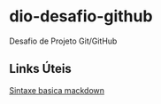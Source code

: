 # dio-desafio-github
Desafio de Projeto Git/GitHub

## Links Úteis
[Sintaxe basica mackdown](https://www.markdownguide.org/basic-syntax/)
